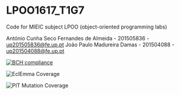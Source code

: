 # LPOO1617_T1G7
Code for MIEIC subject LPOO (object-oriented programming labs)

António Cunha Seco Fernandes de Almeida - 201505836 - up201505836@fe.up.pt
João Paulo Madureira Damas - 201504088 - up201504088@fe.up.pt

[![BCH compliance](https://bettercodehub.com/edge/badge/cyrilico/LPOO1617_T1G7?token=628dabbd02be15b31f0908f603e84e21d00e6a1a)](https://bettercodehub.com/)

![EclEmma Coverage](http://imgur.com/2hNQxyU.png)

![PIT Mutation Coverage](http://imgur.com/qi2TxXH.png)

